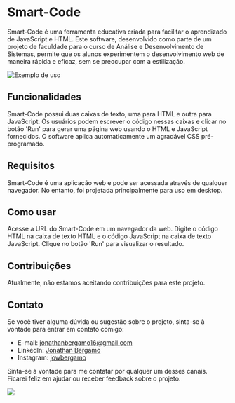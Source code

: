 # Smart-Code

Smart-Code é uma ferramenta educativa criada para facilitar o aprendizado de JavaScript e HTML. Este software, desenvolvido como parte de um projeto de faculdade para o curso de Análise e Desenvolvimento de Sistemas, permite que os alunos experimentem o desenvolvimento web de maneira rápida e eficaz, sem se preocupar com a estilização.

![Exemplo de uso](url_para_uma_imagem)

## Funcionalidades

Smart-Code possui duas caixas de texto, uma para HTML e outra para JavaScript. Os usuários podem escrever o código nessas caixas e clicar no botão 'Run' para gerar uma página web usando o HTML e JavaScript fornecidos. O software aplica automaticamente um agradável CSS pré-programado.

## Requisitos

Smart-Code é uma aplicação web e pode ser acessada através de qualquer navegador. No entanto, foi projetada principalmente para uso em desktop.

## Como usar

Acesse a URL do Smart-Code em um navegador da web. Digite o código HTML na caixa de texto HTML e o código JavaScript na caixa de texto JavaScript. Clique no botão 'Run' para visualizar o resultado.

## Contribuições

Atualmente, não estamos aceitando contribuições para este projeto.

## Contato

Se você tiver alguma dúvida ou sugestão sobre o projeto, sinta-se à vontade para entrar em contato comigo:

- E-mail: [jonathanbergamo16@gmail.com](https://mailto:jonathanbergamo16@gmail.com)
- LinkedIn: [Jonathan Bergamo](https://www.linkedin.com/in/jonathanbergamo/)
- Instagram: [jowbergamo](https://www.instagram.com/jowbergamo/)

Sinta-se à vontade para me contatar por qualquer um desses canais. Ficarei feliz em ajudar ou receber feedback sobre o projeto.

<img src="./src/assets/signature.svg">
